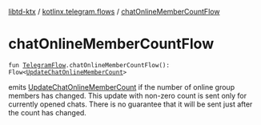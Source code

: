 [libtd-ktx](../index.md) / [kotlinx.telegram.flows](index.md) / [chatOnlineMemberCountFlow](./chat-online-member-count-flow.md)

# chatOnlineMemberCountFlow

`fun `[`TelegramFlow`](../kotlinx.telegram.core/-telegram-flow/index.md)`.chatOnlineMemberCountFlow(): Flow<`[`UpdateChatOnlineMemberCount`](https://tdlibx.github.io/td/docs/org/drinkless/td/libcore/telegram/TdApi/UpdateChatOnlineMemberCount.html)`>`

emits [UpdateChatOnlineMemberCount](https://tdlibx.github.io/td/docs/org/drinkless/td/libcore/telegram/TdApi/UpdateChatOnlineMemberCount.html) if the number of online group members has changed. This
update with non-zero count is sent only for currently opened chats. There is no guarantee that it
will be sent just after the count has changed.

